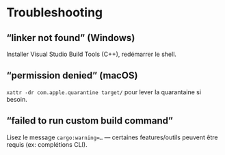 # Troubleshooting

## “linker not found” (Windows)
Installer Visual Studio Build Tools (C++), redémarrer le shell.

## “permission denied” (macOS)
`xattr -dr com.apple.quarantine target/` pour lever la quarantaine si besoin.

## “failed to run custom build command”
Lisez le message `cargo:warning=…` — certaines features/outils peuvent être requis (ex: complétions CLI).
